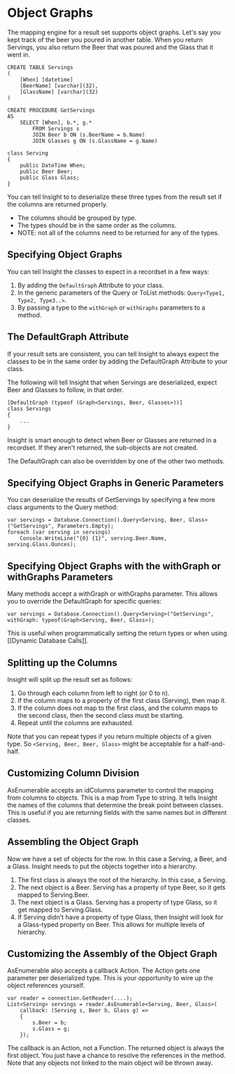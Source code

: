 # Object Graphs #

The mapping engine for a result set supports object graphs. Let's say you kept track of the beer you poured in another table. When you return Servings, you also return the Beer that was poured and the Glass that it went in.

	CREATE TABLE Servings
	(
		[When] [datetime]
		[BeerName] [varchar](32),
		[GlassName] [varchar](32)
	)

	CREATE PROCEDURE GetServings
	AS
		SELECT [When], b.*, g.*
			FROM Servings s
			JOIN Beer b ON (s.BeerName = b.Name)
			JOIN Glasses g ON (s.GlassName = g.Name)

	class Serving
	{
		public DateTime When;
		public Beer Beer;
		public Glass Glass;
	}

You can tell Insight to to deserialize these three types from the result set if the columns are returned properly.

* The columns should be grouped by type.
* The types should be in the same order as the columns.
* NOTE: not all of the columns need to be returned for any of the types.

## Specifying Object Graphs ##

You can tell Insight the classes to expect in a recordset in a few ways:

1. By adding the `DefaultGraph` Attribute to your class.
2. In the generic parameters of the Query or ToList methods: `Query<Type1, Type2, Type3..>`.
3. By passing a type to the `withGraph` or `withGraphs` parameters to a method.

## The DefaultGraph Attribute ##

If your result sets are consistent, you can tell Insight to always expect the classes to be in the same order by adding the DefaultGraph Attribute to your class.

The following will tell Insight that when Servings are deserialized, expect Beer and Glasses to follow, in that order.

	[DefaultGraph (typeof (Graph<Servings, Beer, Glasses>))]
	class Servings
	{
		...
	}

Insight is smart enough to detect when Beer or Glasses are returned in a recordset. If they aren't returned, the sub-objects are not created.

The DefaultGraph can also be overridden by one of the other two methods.

## Specifying Object Graphs in Generic Parameters ##

You can deserialize the results of GetServings by specifying a few more class arguments to the Query method:

	var servings = Database.Connection().Query<Serving, Beer, Glass>("GetServings", Parameters.Empty);
	foreach (var serving in servings)
		Console.WriteLine("{0} {1}", serving.Beer.Name, serving.Glass.Ounces);

## Specifying Object Graphs with the withGraph or withGraphs Parameters ##

Many methods accept a withGraph or withGraphs parameter. This allows you to override the DefaultGraph for specific queries:

	var servings = Database.Connection().Query<Serving>("GetServings", withGraph: typeof(Graph<Serving, Beer, Glass>);

This is useful when programmatically setting the return types or when using [[Dynamic Database Calls]].

## Splitting up the Columns ##

Insight will split up the result set as follows:

1. Go through each column from left to right (or 0 to n).
1. If the column maps to a property of the first class (Serving), then map it.
1. If the column does not map to the first class, and the column maps to the second class, then the second class must be starting.
1. Repeat until the columns are exhausted.

Note that you can repeat types if you return multiple objects of a given type. So `<Serving, Beer, Beer, Glass>` might be acceptable for a half-and-half.

## Customizing Column Division ##

AsEnumerable<T> accepts an idColumns parameter to control the mapping from columns to objects. This is a map from Type to string. It tells Insight the names of the columns that determine the break point between classes. This is useful if you are returning fields with the same names but in different classes.

## Assembling the Object Graph ##

Now we have a set of objects for the row. In this case a Serving, a Beer, and a Glass. Insight needs to put the objects together into a hierarchy. 

1. The first class is always the root of the hierarchy. In this case, a Serving.
1. The next object is a Beer. Serving has a property of type Beer, so it gets mapped to Serving.Beer.
1. The next object is a Glass. Serving has a property of type Glass, so it get mapped to Serving.Glass.
1. If Serving didn't have a property of type Glass, then Insight will look for a Glass-typed property on Beer. This allows for multiple levels of hierarchy.

## Customizing the Assembly of the Object Graph ##

AsEnumerable<T> also accepts a callback Action. The Action gets one parameter per deserialized type. This is your opportunity to wire up the object references yourself.

	var reader = connection.GetReader(....);
	List<Serving> servings = reader.AsEnumerable<Serving, Beer, Glass>(
		callback: (Serving s, Beer b, Glass g) =>
		{
			s.Beer = b;
			s.Glass = g;
		});

The callback is an Action, not a Function. The returned object is always the first object. You just have a chance to resolve the references in the method. Note that any objects not linked to the main object will be thrown away.

